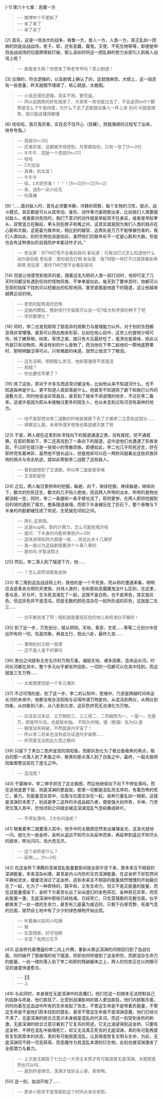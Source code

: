 
[-1] 第六十七章：恶魔一方
>--- 微博咋个不更新了<br>
>--- 来了来了<br>
>--- 来了来了<br>

[2] 首先，这是一场浩大的战争，格鲁一方，兽人一方，人类一方，真正乱如一团麻的则是血战战场，老子，耶，还有恶魔，魔鬼，天使，不死生物等等，即便是申将血战战场的位面屏障給打破，那么该如何将这一团乱麻的势力全部引入到兽人战场上呢？
>--- 直接发大纲？你想发了再老爷爷吗？禁止剧透！<br>

[3] 合理的，符合逻辑的，以及剧情上确认了的，这就很麻烦，大纲上，这一段还有一些思量，昨天就细节理顺了，核心就是，太极图。
>--- 小说还得找逻辑，现实不用，更荒诞。<br>
>--- 所以说搞笑的好处就来了，大家笑一笑也就过去了，不会追究tm5个脚男是怎么下午低纬度，为什么下去了还能跟没事人一样上来
别问 问就是搞笑，我只能说懂得都懂<br>

[6] 哈哈哈，我可真厉害，实在忍不住开心（炫耀），把我理顺的过程写了出来，快夸夸我。）
>--- 真胖[fn=35]<br>
>--- 厉害厉害，这都被字母想到，月票都给你，只有一张了[fn=26]<br>
>--- 牛牛牛，奖励一个捏捏[fn=21]<br>
>--- 哈哈<br>
>--- Z大加油<br>
>--- 真棒，别太监！<br>
>--- 牛牛牛<br>
>--- 哇，z大好厉害！！！！[fn=2][fn=2][fn=2]<br>
>--- 来，送你一朵小红花<br>
>--- 你真棒<br>

[9] “……面对敌人时，首先必须要冷静，冷静的观察，每个生物的习性，弱点，战斗模式，其实都是可以从其举动，身形，动作等方面观察出来，比如我们人类要面对敌人，或者面对危险时，我们下意识的动作就是举起双手在身前，或者是举起拳头，双臂竖立在胸前，拳头则在脖子和嘴之间，这其实就是因为我们人类的弱点在心脏和大脑，这是最为致命处，相比别的器官，这两处是万万不能够被伤害的，我们人类如此，别的生物也该是如此，虽然他们的致命处不一定是心脏和大脑，但是也会有这种类似的自我防护本能动作才对。”
>--- 老玩家：你TM打怪不会看前摇吗
新玩家：可我没打过怎么知道他什么动作是前摇
老玩家：那你就去打啊
新玩家：我TM就一命打不过就得重新再来啊
老玩家：那你TM打怪不会看前摇吗<br>

[14] 但是让他感觉到诡异的是，随着这名为耶的人类一起行动时，他却行走了几天时间都没有遇到任何的怪物异族，不单单是如此，每天到了要休息时，他都可以在耶的指挥下找到可以挖掘出的松软地洞，甚至直接是地底下的隧道，这让他越来越靠近目的地。
>--- 老耶的智商真的恐怖<br>
>--- 这脑内模拟，换到侠行宇宙那可以说一句7级大科学家的种子了吧<br>
>--- 学好数理化？<br>

[18] 同时，李二也发现耶除了那诡异的观察力与推理能力以外，对于别的东西都显得非常懵懂，甚至可以用白痴来形容，比如在他心目中，这世上的食物少得可怜，除了嫩草根，树皮，草饼之类，就只有大豆最好吃了，蛋清也是美味，除此以外就只有动物肉，再没有别的什么食物了，而当他吃下李二給他的一颗地底野果时，那明明酸涩得可以，只有微甜的味道，居然让他流下了眼泪。
>--- 这生活啊，明明那么苦涩，他却感激得不禁落泪<br>
>--- 郑翔？<br>
>--- 你也要吃苹果了？<br>

[19] 除了这些，耶对于许多东西连常识都没有，比如他从来不知道河什么，也不知道森林是什么，更不知道人类部落是什么，他甚至不知道除了跪下和挨打以外的道歉方式，同时他说话非常直白，甚至到了根本不讲道理的地步，不过在李二看来，这或许是因为耶从未接触过更多的陌生人，也从未去到过有河流有森林的地方。
>--- 怕不是耶想对李二道歉的时候直接跪下去了才被李二注意到这部分……<br>
>--- 得罪这么狠，未来所谓天使族也算是被灭族了吧<br>

[23] 于是，两人就在这里到处寻找向下的隧道通道之类，没有就挖，挖不通就换，在耶的帮助下，李二还真找到了一条向下的隧道，这中途他们也遭遇了异族发现，不过好在就只是一些弱小的零散异族，即便如此，李二也几乎险死还生，好在耶终究有着神异，虽然他不擅长战斗，但是他却可以在一两秒间就看出这些异族异物的弱点与攻击轨迹，就如此帮助李二战胜了这些敌人。
>--- 看到就想到了王语嫣，所以李二就是表哥咯<br>
>--- 王语耶是吧<br>

[24] 之后，两人每日里拼命的挖掘，躲避，向下，继续挖掘，继续躲避，继续向下，数次的险死还生，数次的几乎陷入绝地，而且两人所带的淡水，所带的食物也都消耗一空，同时，李二一条腿和一条手臂也没了，耶则更惨，在两人即将挖掘到目的地时遇到了塌方，整条隧道崩塌，而耶下半身被压在了巨石下，整个脊椎与下半身的内脏都被压成了肉泥，生死就在顷刻之间。
>--- 挣扎:这我熟。<br>
>--- 这是bug吧，耶的计算力，怎么可能挖塌方呢<br>
>--- 提问：下半身的内脏有哪些[fn=39]<br>
>--- 这快进得如同大纲遁一般……但总比水十几章好<br>
>--- 我一直以为这段剧情要讲个十章八章的<br>
>--- 是你吗  宇智波耶土<br>

[25] 然后，李二落入到了隧道下方，他……
>--- ？怎么突然进度条加快<br>

[33] 李二落到这血战战场上时，救他的是一个不死族，而从耶的遭遇来看，明明应该是善良光明的天使族，对待人类时，也和那些恶魔魔鬼没什么区别，在这里，善与恶，好与坏，生与死混淆在了一起，这既不是白色，也不是黑色，其实是灰色，但这灰色并不是混沌，而是无数的颜色混杂在一起所形成的灰色，这就是二生三……
>--- 白平衡找准了呵！相机就是要找灰色的地儿来校准白平衡的！<br>

[35] 到了这一步，万色划分，就从阴阳，天地，善恶，生死……等等二元划分中显出所有的一切，先是四象，再是五行，隐出八卦，最终九宫……
>--- 事物的对立统一规律<br>
>--- 这不是人皇干的事吗<br>

[36] 黑白之间就有无穷无尽的万物万事，诸般天地，诸多因果，连命运长河，时间长河都在其中，整个多元似乎都有所投影，一切的一切都可以在其中找到，而这就是三生万物……
>--- 太极图里怕是一个多元雏形<br>

[37] 不过可惜的是，到了这一步，李二的认知中，思绪中，乃至是跨越时间命运长河的未来中，他都没有办法知晓与证得所谓万物是何，从混沌到两仪，从两仪到四象，从四象到八卦，从八卦到九宫，这灰色终究无法演化为万物。
>--- 应该反过来证，又万物知三，三三得二，二而融而为一，一是一，也是万，即是阿尔法，也是欧米伽。    不知为何物，强（勉强）名为曰:道<br>
>--- 极限没有突破，不然就是内宇宙了！<br>
>--- 所以李二将来也没有成功证道内宇宙啊……<br>
>--- 终究是无法到达九宫之极吗<br>

[39] 只留下了黑白二色所呈现的阴阳鱼，而那灰色化为了极白鱼极黑的两点，极白的那一点落入到了黑鱼之中，极黑的那点落入到了白鱼之中，最终，一副太极阴阳鱼图卷出现在了虚无之中。
>--- 混沌图？<br>

[40] 于蒙昧中，李二伸手抓住了这太极图，然后他继续向下向下不停坠落吗，而在这地底更下层，则是深渊的更底层，那里一切都是混乱而无序的，有着恐怖的死亡，暴力，负能量混杂其中，位面与位面交杂在一起，各种力量乱如一锅粥，这就是深渊的本质了，别说是李二这样的半成品超凡者，便是强大如传奇，半神，乃至灵位落入其中，恐怕顷刻之间就会被这深渊混乱气息給撕成碎片。
>--- 不停坠落吗，Z大你问谁呢？<br>

[41] 眼看着李二就要落入其中，他手中的太极图忽然发出璀璨金光，这金光就地一闪，就化为一座金桥，金桥从遥远不知尽头处延申而来，再延申到遥远不知尽头的彼岸，辉光闪闪，浩大而无尽。
>--- 这个金桥是什么？<br>
>--- 延伸。。。[fn=26]<br>

[42] 在这金桥下沸腾的深渊混乱能量霎那间就全部平息下来，那本来互不相容的深渊能量，本来混杂纠缠，甚至是内斗内伤的无穷深渊能量，在这金桥下却忽然间平静如流水，缓缓流淌过了这金桥，这些本来互不相容的能量居然慢慢的开始融合在了一起，化为了一种奇特的，既平和，又有生命力，但又不是正能量的能量，而在这能量侵染下，金桥下方甚至长出了朵朵虚幻的金色荷花，各种奇花异草，而受此能量一激，无底深渊中那些已经枯竭，已经死亡，只生菜残骸的无数位面，似乎都焕发了一丝一缕的生命力，甚至有几座最为接近的，只剩下白骨荒野，有毒气息的位面，居然自土地中有了少少的绿色植物开始出现。
>--- 听着像以前的小吃摊<br>
>--- 剩<br>
>--- 生菜残骸，好可怕啊<br>
>--- 生菜？有西兰花不<br>

[43] 这金桥托着懵逼的李二向上升腾，重新从靠近深渊的间隙回归到了血战位面，同时破开了那崩塌的地下隧道，将耶也同样接到了这金桥伤，而那混杂生命力的能量，一丝一缕的落入到了李二和耶的残破躯体之上，两人的伤势正在以肉眼可见的速度快速愈合。
>--- ✌🏻<br>
>--- 上<br>

[49] 与此同时，本身就在无底深渊中的恶魔们，他们在这一刻根本无法控制自己的血脉与肉身，他们疯狂了，比受到战潮影响的兽人更加疯狂，他们内部厮杀着，同时向着在这血战中所有的生命发起了攻击，不管这生命是不是带着负能量，不管这生命是不是他们原本找到的盟友，甚至不管这生命是不是深渊恶魔，他们已经分不清了，无底深渊的统合泛意识本身就是混乱的代言词，而这一刻受到金桥的刺激，无底深渊的统合泛意识看到了它复苏的奇迹，它无比渴望得到这金桥，只要有这金桥，不停在混乱中崩塌死亡，却又无法真正死去的无底深渊，真的有可能再度恢复到其原本的状态，真的有可能脱离混乱，让其再度恢复文明与生命，为此，无底深渊将不顾一切去获得，而恶魔作为其混乱本源的衍生物，此刻也被深渊激发了全部潜力与暴力。
>--- 上次是尤姆吞了七分之一大领主本质才有可能拯救无底深渊。太极图竟然也可以吗…<br>
>--- 直到终皇降世，深渊才找到主心骨，真惨啊。<br>

[50] 这一刻，血战开始了……
>--- 原来小耶并不是穿越到这个时间点来杀老耶。<br>
